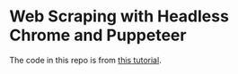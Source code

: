 # Web Scraping with Headless Chrome and Puppeteer
The code in this repo is from [this tutorial](https://medium.com/@e_mad_ehsan/getting-started-with-puppeteer-and-chrome-headless-for-web-scrapping-6bf5979dee3e).
